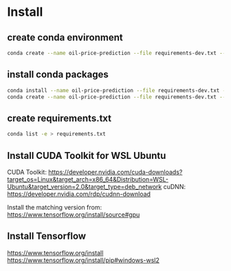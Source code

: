 # Install
## create conda environment
````bash
conda create --name oil-price-prediction --file requirements-dev.txt --channel default --channel conda-forge
````
## install conda packages
````bash
conda install --name oil-price-prediction --file requirements-dev.txt --channel default --channel conda-forge
conda create --name oil-price-prediction --file requirements-dev.txt --channel default --channel conda-forge

````
## create requirements.txt
````bash
conda list -e > requirements.txt
````

## Install CUDA Toolkit for WSL Ubuntu
CUDA Toolkit: https://developer.nvidia.com/cuda-downloads?target_os=Linux&target_arch=x86_64&Distribution=WSL-Ubuntu&target_version=2.0&target_type=deb_network
cuDNN: https://developer.nvidia.com/rdp/cudnn-download

Install the matching version from:
https://www.tensorflow.org/install/source#gpu

## Install Tensorflow
https://www.tensorflow.org/install
https://www.tensorflow.org/install/pip#windows-wsl2